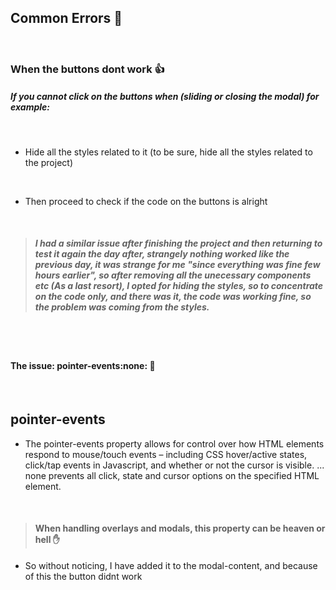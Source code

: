 ## Common Errors 🔴

<br>

### When the buttons dont work 👍

##### If you cannot click on the buttons when (sliding or closing the modal) for example:

<br>

- Hide all the styles related to it (to be sure, hide all the styles related to the project)

<br>

- Then proceed to check if the code on the buttons is alright

<br>

> ##### I had a similar issue after finishing the project and then returning to test it again the day after, strangely nothing worked like the previous day, it was strange for me "since everything was fine few hours earlier", so after removing all the unecessary components etc (As a last resort), I opted for hiding the styles, so to concentrate on the code only, and there was it, the code was working fine, so the problem was coming from the styles.

<br>
<br>

#### The issue: pointer-events:none: 👺

<br>

## pointer-events

- The pointer-events property allows for control over how HTML elements respond to mouse/touch events – including CSS hover/active states, click/tap events in Javascript, and whether or not the cursor is visible. ... none prevents all click, state and cursor options on the specified HTML element.

<br>

> #### When handling overlays and modals, this property can be heaven or hell ✋

- So without noticing, I have added it to the modal-content, and because of this the button didnt work
